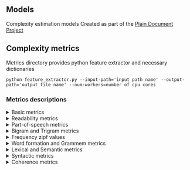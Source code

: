 ## Models
Complexity estimation models
Created as part of the [Plain Document Project](https://www.plaindocument.org/)


## Complexity metrics
Metrics directory provides python feature extractor and necessary dictionaries

```
python feature_extractor.py --input-path='input path name' --output-path='output file name' --num-workers=number of cpu cores
```

### Metrics descriptions
<details>
  <summary>Basic metrics</summary>
  
  
| Name  | Explanation | Explanation (in Russian) |
| ------------- | ------------- | ------------- |
| N_word | Number of word forms |количество токенов (словоформы) |
| V_word | Unique word forms |количество типов (словоформы) |
| N_lemma | Number of lemmas |количество токенов (леммы) |
| V_lemma | Unique lemmas |количество типов (леммы) |
| C | Number of symbols |количество знаков |
| punct | Number of punctuation marks |количество пунктуационных символов |
| let | Number of letters |количество букв |
| N | Number of numerals |количество числовых символов |
| syl | Number of syllables |количество слогов |
| sent | Number of sentences |количество предложений |
| word_long | Number of long words (4 or more syllables) |количество длинных слов (4 и более слога)|
| word_long_pr | Proportion of long words |доля длинных слов |
| lemma_long | Number of long lemmas |количество длинных лемм |
| lemma_long_pr | Proportion of long lemmas |доля длинных лемм |
| comma_pr | Number of commas |доля запятых |
| ASL | ASL (average sentence length in words) |ASL (средняя длина предложения в словах) |
| ASS | ASS (average sentence length in syllables) |ASS (средняя длина предложения в слогах) |
| ASW | ASW (average word length in syllables) |ASW (средняя длина словоформы в слогах) |
| ACW | ACW (average word length in letters) |ACW (средняя длина словоформы в буквах)|
| L | L (average number of letters per 100 words) |L (среднее число букв на 100 словоформ) |
| S | S (average number of sentences per 100 words) |S (среднее число предложений на 100 словоформ) |
| TTR_word | SimpleTTR (tokens) |SimpleTTR (словоформы) |
| TTR_lemma | SimpleTTR (lemmas) |SimpleTTR (леммы) |
| Yule'sK_word | Yule's K (tokens) |Yule's K (словоформы) |
| Yule'sK_lemma | Yule's K (lemmas) |Yule's K (леммы) |
| Yule'sI_word | Yule's I (tokens) |Yule's I (словоформы) |
| Yule'sI_lemma | Yule's I (lemmas) |Yule's I (леммы) |
| hapax1_pr | Proportion of hapax legomena (lemmas) |доля гапаксов с частотой 1 (леммы) |
| hapax2_pr | Proportion of hapax dislegomena (lemmas) |доля гапаксов с частотой 2 (леммы) |
  
</details>

<details>
  <summary>Readability metrics</summary>
  
  
  
| Name  | Explanation | Formula |
| ------------- | ------------- | ------------- |
| FRE_GL | Adapted Flesch-Kincaid |GL = 0.5 * ASL + 8.4 * ASW – 15.59 |
| SMOG | Adapted SMOG (Simple Measure of Gobbledygook) |SMOG = 1,1 * sqrt((float(64,6) / sent) * word_long) + 0,05 |
| ARI | Adapted Automated Readability Index |ARI = 6,26 * (float(с) / N_word) + 0,2805 * (float(N_word) / sent) – 31,04 |
| DCI | Dale-Chale index |DCI = 0,552 * (100,0 * word_long / N_word) + 0,273 * (N_word / sent) |
| CLI | Coleman-Liau index |CLI = 0,055 * L – 0,35 * S – 20,33 |

  
</details>


<details>
  <summary>Part-of-speech metrics</summary>

| Name | Formula |
| ------------- | ------------- |
| Func_word_pr | func_word_pr= (ADP + AUX + CCONJ + PART + SCONJ) / pos |
| Verb_pr | Verb_pr = (VERB + AUX) / pos |
| Noun_pr | Noun_pr = (NOUN + PROPN) / pos |
| Adj_pr | Adj_pr = ADJ / pos |
| Pron_pr | Pron_pr = (DET + PRON) / pos |
| Autosem_pr | Autosem_pr = (ADJ + ADV + NOUN + NUM + PROPN + VERB) / pos |
| Nouns_pr | Nouns_pr = (ADJ + NOUN + PROPN) / pos |
| NVR | NVR = (NOUN + PROPN) / (VERB + AUX) |
| Cconj_ pr | Proportion of Cconj_ pr |
| Sconj_pr | Proportion of Sconj_pr |
| Adjs_pr | Proportion of Adjs_pr |
| Prtf_pr | Proportion of Prtf_pr |
| Prts_pr | Proportion of Prts_pr |
| Npro_pr | Proportion of Npro_pr |
| Pred_pr | Proportion of Pred_pr |
| Grnd_pr | Proportion of Grnd_pr |
| Infn_pr | Proportion of Infn_pr |
| Numr_pr | Proportion of Numr_pr |
| Prcl_pr | Proportion of Prcl_pr |
| Prep_pr | Proportion of Prep_pr |
| Comp_pr | Proportion of Comp_pr |
  
</details>


<details>
  <summary>Bigram and Trigram metrics</summary>

| Name | Proportion of |
| ------------- | ------------- |
| Pos_ngrams_1_pr | VERB +NOUN |
| Pos_ngrams_2_pr | NOUN + VERB |
| Pos_ngrams_3_pr | ADVB + VERB |
| Pos_ngrams_4_pr | ADJF + 'NOUN |
| Pos_ngrams_5_pr | NOUN + NOUN |
| Pos_ngrams_6_pr | NOUN + NOUN + NOUN |
| Pos_ngrams_7_pr | NOUN + NOUN, * gent |
| Pos_ngrams_8_pr | GRND + NOUN  |
| Pos_ngrams_9_pr | ADVB + GRND |
| Pos_ngrams_10_pr | PRTF + NOUN |
| Pos_ngrams_11_pr | NOUN + PRTF and NOUN + PNCT + PRTF |
| Pos_ngrams_12_pr | PRTF + ADVB' and PRTS + ADVB |
| Pos_ngrams_13_pr | NOUN + NOUN + NOUN + NOUN |
| Dyn_Stat | Dyn_Stat= (#'VERB +NOUN' + #'NOUN+ VERB' + #'ADVB + VERB' + #'GRND + NOUN' + #'ADVB + GRND') / (#'NOUN + NOUN' + #'ADJF + NOUN') |

</details>



<details>
  <summary>Frequency zipf values</summary>
  
| Name | Proportion of |
| ------------- | ------------- |
| Zipf_0_pr | Low frequency |
| Zipf_1_pr | Low frequency |
| Zipf_2_pr | Low frequency |
| Zipf_3_pr | Low frequency |
| Zipf_4_pr | Medium frequency |
| Zipf_5_pr | Medium frequency |
| Zipf_6_pr | Medium frequency |
| Zipf_7_pr | High frequency |
| Zipf_8_pr | High frequency |
  
</details>  


<details>
  <summary>Word formation and Grammem metrics</summary>

| Name  | Explainantion | Explainantion (in russian) |
| ------------- | ------------- | ------------- |
| Word_form | share of lemmas with "tails" including certain derivational affixes (or their fragments) |доля лемм с «хвостами», включающими определённые словообразовательные аффиксы (или их фрагменты) |
| Gen_pr | proportion of word forms in the genitive case |доля словоформ в родительном падеже |
| Ablt_pr | share of word forms in instrumental case |доля словоформ в творительном падеже |
| datv | proportion of word forms in the dative case |доля словоформ в дательном падеже |
| nomn | proportion of word forms in the nominative case |доля словоформ в именительном падеже |
| loct | proportion of word forms in the prepositional case |доля словоформ в предложном падеже |
| Adjf_pr | proportion of full adjectives |доля полных прилагательных |
| Neut_pr | proportion of neuter nouns |доля существительных среднего рода |
| Inan_pr | proportion of inanimate nouns |доля неодушевлённых существительных |
| 1P_pr | proportion of verbs in the form of the 1st person |доля глаголов в форме 1-го лица |
| 3P_pr | share of verbs in the form of the 3rd person |доля глаголов в форме 3-го лица |
| Pres_pr | proportion of verbs in the present tense |доля глаголов в форме настоящего времени |
| Futr_pr | proportion of verbs in the future tense |доля глаголов в форме будущего времени |
| Past_pr | proportion of verbs in the past tense |доля глаголов в форме прошедшего времени |
| Impf_pr | proportion of imperfective verbs |доля глаголов несовершенного вида |
| Perf_pr | proportion of perfective verbs |доля глаголов совершенного вида |
| Pssv_prtf_pr | proportion of full passive participles |доля полных страдательных причастий |
| Pssv_prts_pr | proportion of short passive participles |доля кратких страдательных причастий |
| Sja_verb_pr | proportion of personal verb forms ending in -sya |доля личных глагольных форм на -ся |
  
</details>    

<details>
  <summary>Lexical and Semantic metrics</summary>

| Name  | Explainantion | Explainantion (in russian) |
| ------------- | ------------- | ------------- |
| Yavl_pr | proportion of the lemma "to be" |доля леммы "являться" |
| Textdeixis_pr | proportion of text deixis words providing coherence |доля слов текстового дейксиса, обеспечивающих связность |
| Sokr_pr | proportion of graphic abbreviations |доля графических сокращений |
| Abbr_pr | share of abbreviations |доля аббревиатур |
| FZ_pr | share of references to federal laws such as "231-FZ" |доля указаний на федеральные законы типа "231-ФЗ" |
| Term_pr | share of legal terms |доля юридических терминов |
| Abstr_pr | fraction of abstract lemmas |доля абстрактных лемм |
| Deont_pr | share of lexical indicators of deontic possibility and necessity |доля лексических показателей деонтической возможности и необходимости |
| Prep_mw_pr | share of non-single-word prepositions |доля неоднословных предлогов |
| Conj_mw_pr | proportion of non-single-word turnovers in the function of a union or conjunction word |доля неоднословных оборотов в функции союза или союзного слова |
| LVC_pr | proportion of constructions with light verbs |доля конструкций с лёгкими глаголами |
| Arch_pr | proportion of archaic words and expressions |доля архаичных слов и выражений |
  
</details>      
  
<details>
  <summary>Syntactic metrics</summary>
 
| Name  | Explainantion | Explainantion (in russian) |
| ------------- | ------------- | ------------- |
| Acl_pr | share of clausal name modifiers, sentential definitions (relative clauses are taken into account separately) |доля клаузальных модификаторов имени, сентенциальных определений (относительные клаузы учитываются отдельно) |
| Acl:relcl_pr | proportion of relative clauses |доля относительных клауз |
| Advcl_pr | share of sentimental circumstances |доля сентенциальных обстоятельств |
| Advmod_pr | proportion of adverbial predicate modifiers (adverbs or adverbial groups) |доля наречных модификаторов предиката (наречий или наречных групп) |
| Amod_pr | proportion of adjectival name modifiers |доля адъективных модификаторов имени |
| Appos_pr | share of appositive constructions |доля аппозитивных конструкций |
| Aux:pass_pr | proportion of passive constructions with an auxiliary verb |доля пассивных конструкций со вспомогательным глаголом |
| Cc_pr | proportion of conjunctions associated with conjuncts by the syntactic relation "cc" (coordination) |доля союзов, связанных с конъюнктами синтаксическим отношением "cc" (координация)  |
| Ccomp_pr | proportion of constructions with sentential additions |доля конструкций с сентенциальными дополнениями |
| Compound_pr | proportion of compound (non-single-word) expressions |доля составных (неоднословных) выражений |
| Conj_pr | the proportion of conjuncts connected by coordinating conjunctions or unionless |доля конъюнктов, связанных сочинительными союзами или бессоюзно |
| Cop_pr | proportion of clauses with elements treated as connectives |доля клауз с элементами, трактуемыми как связочные |
| Csubj_pr | share of constructions "with a sentential subject" |доля конструкций «с сентенциальным субъектом» |
| Csubj:pass_pr | share of passive constructions "with a sentential subject" |доля пассивных конструкций «с сентенциальным субъектом» |
| Discourse_pr | the proportion of occurrences of elements that serve to segment the discourse and provide connectivity |доля вхождений элементов, служащих для сегментации дискурса и обеспечения связности |
| Mark_pr | percentage of occurrences of elements that introduce dependent clauses |доля вхождений элементов, вводящих зависимые клаузы |
| Nsubj_pr | proportion of occurrences of the active subject of the main or dependent clause |доля вхождений активного подлежащего главной или зависимой клаузы |
| Nsubj:pass_pr | proportion of occurrences of the passive subject of the main or dependent clause |доля вхождений пассивного подлежащего главной или зависимой клаузы |
| Nummod_pr | proportion of numerical noun modifiers |доля числовых модификаторов существительного |
| Orphan_pr | fraction of constructions with predicate ellipsis |доля конструкций с эллипсисом предиката |
| Parataxis_pr | the proportion of elements connected by a paratactical relationship with other elements (discourse-like equivalent of coordination), as well as a paraphrase |доля элементов, связанных паратактическим отношением с другими элементами (discourse-like equivalent of coordination), а также парафраз |
| Xcomp_pr | proportion of occurrences of sentential objects with an unexpressed subject |доля вхождений сентенциальных дополнений с невыраженным подлежащим |
  
</details>     


<details>
  <summary>Coherence metrics</summary>
 
| Name  | Explainantion | Explainantion (in russian) |
| ------------- | ------------- | ------------- |
| Cohes_1 | the number of repetitions of nouns in adjacent sentences |количество повторов существительных в соседних предложениях |
| Cohes_2 | the number of repetitions of grammes of tense and form for verbs in personal form (in neighboring sentences) |количество повторов граммем времени и вида у глаголов в личной форме (в соседних предложениях) |
  
  
</details> 
